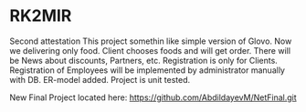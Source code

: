 # RK2MIR
Second attestation
This project somethin like simple version of Glovo. Now we delivering only food. Client chooses foods and will get order. There will be News about discounts, Partners, etc.
Registration is only for Clients. Registration of Employees will be implemented by administrator manually with DB. 
ER-model added.
Project is unit tested.

New Final Project located here:
https://github.com/AbdildayevM/NetFinal.git
